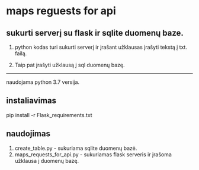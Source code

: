# maps reguests for api
## sukurti serverį su flask ir sqlite duomenų baze.

1. python kodas turi sukurti serverį ir įrašant užklausas įrašyti tekstą į txt. failą.

2. Taip pat įrašyti užklausą į sql duomenų bazę.

*********
naudojama python 3.7 versija.

## instaliavimas
pip install -r Flask_requirements.txt

## naudojimas
1. create_table.py - sukuriama sqlite duomenų bazė.
2. maps_requests_for_api.py - sukuriamas flask serveris ir įrašoma užklausa į duomenų bazę.
